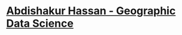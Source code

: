 # [Abdishakur Hassan - Geographic Data Science](https://startbootstrap.com/template-overviews/freelancer/)

